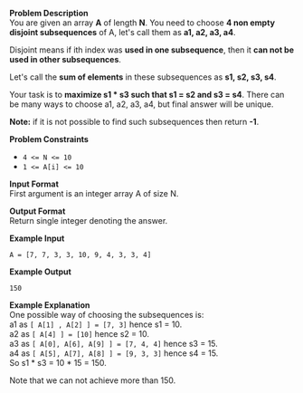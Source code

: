 **Problem Description**  
You are given an array **A** of length **N**. You need to choose **4 non empty disjoint subsequences** of A, let's call them as **a1, a2, a3, a4**.

Disjoint means if ith index was **used in one subsequence**, then it **can not be used in other subsequences**.

Let's call the **sum of elements** in these subsequences as **s1, s2, s3, s4**.

Your task is to **maximize s1 * s3 such that s1 = s2 and s3 = s4**. There can be many ways to choose a1, a2, a3, a4, but final answer will be unique.

**Note:** if it is not possible to find such subsequences then return **-1**.

**Problem Constraints**  
- `4 <= N <= 10 ` 
- `1 <= A[i] <= 10`

**Input Format**  
First argument is an integer array A of size N.

**Output Format**  
Return single integer denoting the answer.

**Example Input**  
```
A = [7, 7, 3, 3, 10, 9, 4, 3, 3, 4]
```

**Example Output**  
```
150
```

**Example Explanation**  
One possible way of choosing the subsequences is:  
a1 as `[ A[1] , A[2] ] = [7, 3]` hence s1 = 10.  
a2 as `[ A[4] ] = [10]` hence s2 = 10.  
a3 as `[ A[0], A[6], A[9] ] = [7, 4, 4]` hence s3 = 15.  
a4 as `[ A[5], A[7], A[8] ] = [9, 3, 3]` hence s4 = 15.  
So s1 * s3 = 10 * 15 = 150.  

Note that we can not achieve more than 150.